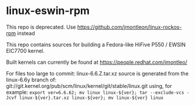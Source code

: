 # linux-eswin-rpm
This repo is deprecated. Use https://github.com/jmontleon/linux-rockos-rpm instead

This repo contains sources for building a Fedora-like HiFive P550 / EWSIN EIC7700 kernel.

Built kernels can currently be found at https://people.redhat.com/jmontleo/

For files too large to commit:
linux-6.6.Z.tar.xz source is generated from the linux-6.6y branch of:
git://git.kernel.org/pub/scm/linux/kernel/git/stable/linux.git using, for example:
`export ver=6.6.62; mv linux linux-${ver}; tar --exclude-vcs -Jcvf linux-${ver}.tar.xz linux-${ver}; mv linux-${ver} linux`
